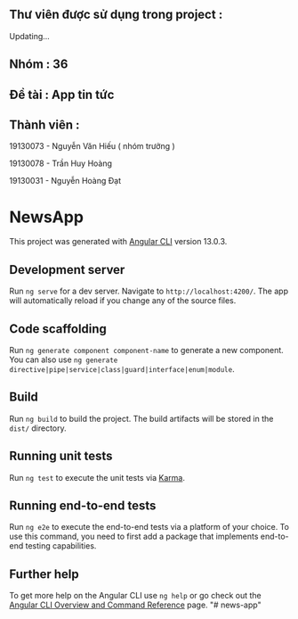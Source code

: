 ## Thư viên được sử dụng trong project :
<p>Updating...</p>

## Nhóm : 36
## Đề tài : App tin tức
## Thành viên :
<p>19130073 - Nguyễn Văn Hiếu ( nhóm trưởng )</p>
<p>19130078 - Trần Huy Hoàng</p>
<p>19130031 - Nguyễn Hoàng Đạt</p>

# NewsApp

This project was generated with [Angular CLI](https://github.com/angular/angular-cli) version 13.0.3.

## Development server

Run `ng serve` for a dev server. Navigate to `http://localhost:4200/`. The app will automatically reload if you change any of the source files.

## Code scaffolding

Run `ng generate component component-name` to generate a new component. You can also use `ng generate directive|pipe|service|class|guard|interface|enum|module`.

## Build

Run `ng build` to build the project. The build artifacts will be stored in the `dist/` directory.

## Running unit tests

Run `ng test` to execute the unit tests via [Karma](https://karma-runner.github.io).

## Running end-to-end tests

Run `ng e2e` to execute the end-to-end tests via a platform of your choice. To use this command, you need to first add a package that implements end-to-end testing capabilities.

## Further help

To get more help on the Angular CLI use `ng help` or go check out the [Angular CLI Overview and Command Reference](https://angular.io/cli) page.
"# news-app" 
